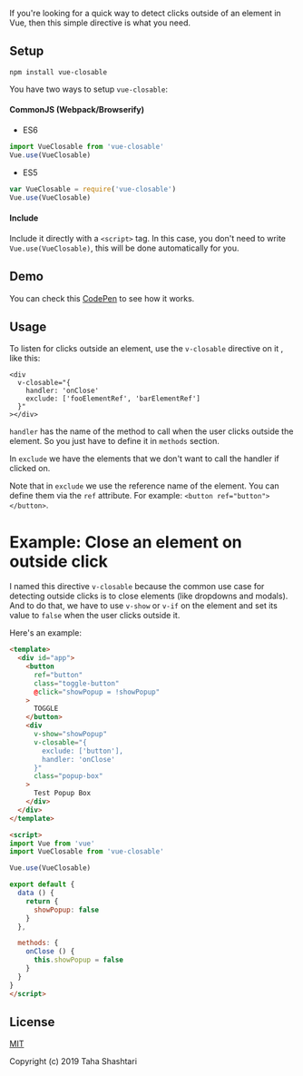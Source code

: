 If you're looking for a quick way to detect clicks outside of an element in Vue, then this simple directive is what you need.

## Setup

```
npm install vue-closable
```

You have two ways to setup `vue-closable`:

#### CommonJS (Webpack/Browserify)

- ES6

```js
import VueClosable from 'vue-closable'
Vue.use(VueClosable)
```

- ES5

```js
var VueClosable = require('vue-closable')
Vue.use(VueClosable)
```

#### Include

Include it directly with a `<script>` tag. In this case, you don't need to write `Vue.use(VueClosable)`, this will be done automatically for you.

## Demo
You can check this [CodePen](https://codepen.io/tahazsh/pen/yGoYBb) to see how it works.

## Usage

To listen for clicks outside an element, use the `v-closable` directive on it , like this:

```
<div
  v-closable="{
    handler: 'onClose'
    exclude: ['fooElementRef', 'barElementRef']
  }"
></div>
```

`handler` has the name of the method to call when the user clicks outside the element. So you just have to define it in `methods` section.

In `exclude` we have the elements that we don't want to call the handler if clicked on.

Note that in `exclude` we use the reference name of the element. You can define them via the `ref` attribute. For example: `<button ref="button"></button>`.

# Example: Close an element on outside click

I named this directive `v-closable` because the common use case for detecting outside clicks is to close elements (like dropdowns and modals). And to do that, we have to use `v-show` or `v-if` on the element and set its value to `false` when the user clicks outside it.

Here's an example:

``` html
<template>
  <div id="app">
    <button
      ref="button"
      class="toggle-button"
      @click="showPopup = !showPopup"
    >
      TOGGLE
    </button>
    <div
      v-show="showPopup"
      v-closable="{
        exclude: ['button'],
        handler: 'onClose'
      }"
      class="popup-box"
    >
      Test Popup Box
    </div>
  </div>
</template>

<script>
import Vue from 'vue'
import VueClosable from 'vue-closable'

Vue.use(VueClosable)

export default {
  data () {
    return {
      showPopup: false
    }
  },

  methods: {
    onClose () {
      this.showPopup = false
    }
  }
}
</script>
```

## License

[MIT](http://opensource.org/licenses/MIT)

Copyright (c) 2019 Taha Shashtari